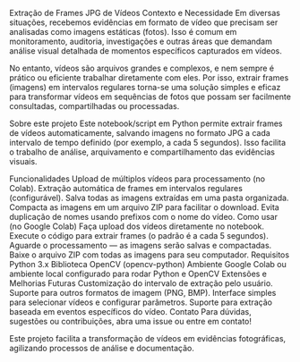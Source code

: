 Extração de Frames JPG de Vídeos
Contexto e Necessidade
Em diversas situações, recebemos evidências em formato de vídeo que precisam ser analisadas como imagens estáticas (fotos). Isso é comum em monitoramento, auditoria, investigações e outras áreas que demandam análise visual detalhada de momentos específicos capturados em vídeos.

No entanto, vídeos são arquivos grandes e complexos, e nem sempre é prático ou eficiente trabalhar diretamente com eles. Por isso, extrair frames (imagens) em intervalos regulares torna-se uma solução simples e eficaz para transformar vídeos em sequências de fotos que possam ser facilmente consultadas, compartilhadas ou processadas.

Sobre este projeto
Este notebook/script em Python permite extrair frames de vídeos automaticamente, salvando imagens no formato JPG a cada intervalo de tempo definido (por exemplo, a cada 5 segundos). Isso facilita o trabalho de análise, arquivamento e compartilhamento das evidências visuais.

Funcionalidades
Upload de múltiplos vídeos para processamento (no Colab).
Extração automática de frames em intervalos regulares (configurável).
Salva todas as imagens extraídas em uma pasta organizada.
Compacta as imagens em um arquivo ZIP para facilitar o download.
Evita duplicação de nomes usando prefixos com o nome do vídeo.
Como usar (no Google Colab)
Faça upload dos vídeos diretamente no notebook.
Execute o código para extrair frames (o padrão é a cada 5 segundos).
Aguarde o processamento — as imagens serão salvas e compactadas.
Baixe o arquivo ZIP com todas as imagens para seu computador.
Requisitos
Python 3.x
Biblioteca OpenCV (opencv-python)
Ambiente Google Colab ou ambiente local configurado para rodar Python e OpenCV
Extensões e Melhorias Futuras
Customização do intervalo de extração pelo usuário.
Suporte para outros formatos de imagem (PNG, BMP).
Interface simples para selecionar vídeos e configurar parâmetros.
Suporte para extração baseada em eventos específicos do vídeo.
Contato
Para dúvidas, sugestões ou contribuições, abra uma issue ou entre em contato!

Este projeto facilita a transformação de vídeos em evidências fotográficas, agilizando processos de análise e documentação.
